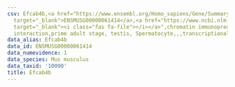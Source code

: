 ```yaml
---
csv: Efcab4b,<a href="https://www.ensembl.org/Homo_sapiens/Gene/Summary?db=core;g=ENSMUSG00000061414"
  target="_blank">ENSMUSG00000061414</a>,<a href="https://www.ncbi.nlm.nih.gov/pubmed/25450459"
  target="_blank"><i class="fas fa-file"></i></a>",chromatin immunoprecipitation assay,direct
  interaction,prime adult stage, testis, Spermatocyte,,,transcriptional regulation,
data_alias: Efcab4b
data_id: ENSMUSG00000061414
data_numevidence: 1
data_species: Mus musculus
data_taxid: '10090'
title: Efcab4b
---
```

